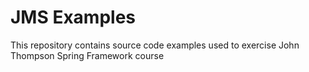 # JMS Examples

This repository contains source code examples used to exercise John Thompson Spring Framework course
